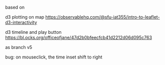 based on 

d3 plotting on map
https://observablehq.com/@sfu-iat355/intro-to-leaflet-d3-interactivity


d3 timeline and play button
https://bl.ocks.org/officeofjane/47d2b0bfeecfcb41d2212d06d095c763


as branch v5


bug: on mouseclick, the time inset shift to right


